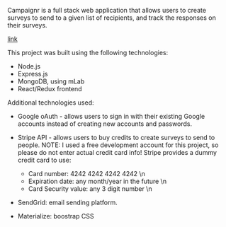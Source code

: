 Campaignr is a full stack web application that allows users to create surveys to send to a given list of recipients, and track the responses on their surveys.

[link](https://guarded-falls-93969.herokuapp.com/)

This project was built using the following technologies:
* Node.js
* Express.js
* MongoDB, using mLab
* React/Redux frontend

Additional technologies used:
* Google oAuth - allows users to sign in with their existing Google accounts instead of creating new accounts and passwords.
* Stripe API - allows users to buy credits to create surveys to send to people. NOTE: I used a free development account for this project, so please do not enter actual credit card info! Stripe provides a dummy credit card to use:
  * Card number: 4242 4242 4242 4242 \n
  * Expiration date: any month/year in the future \n
  * Card Security value: any 3 digit number \n

* SendGrid: email sending platform.  
* Materialize: boostrap CSS
